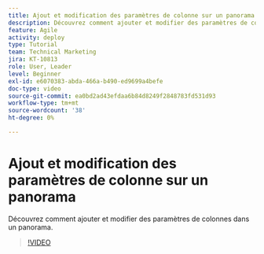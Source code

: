 ```yaml
---
title: Ajout et modification des paramètres de colonne sur un panorama
description: Découvrez comment ajouter et modifier des paramètres de colonnes dans un panorama.
feature: Agile
activity: deploy
type: Tutorial
team: Technical Marketing
jira: KT-10813
role: User, Leader
level: Beginner
exl-id: e6070383-abda-466a-b490-ed9699a4befe
doc-type: video
source-git-commit: ea0bd2ad43efdaa6b84d8249f2848783fd531d93
workflow-type: tm+mt
source-wordcount: '38'
ht-degree: 0%

---
```


# Ajout et modification des paramètres de colonne sur un panorama

Découvrez comment ajouter et modifier des paramètres de colonnes dans un panorama.

>[!VIDEO](https://video.tv.adobe.com/v/347332/?quality=12&learn=on)
